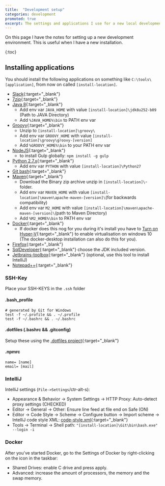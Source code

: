 ```yaml
---
title:  "Development setup"
categories: development
promoted: true
excerpt: The settings and applications I use for a new local development environment
---
```

On this page I have the notes for setting up a new development environment. This is useful when I have a new installation.

{:toc}

## Installing applications
You should install the following applications on something like `C:\tools\[application]`, from now on called `[install-location]`.

* [Slack](https://slack.com/downloads/windows){:target="_blank"}
* [7zip](http://www.7-zip.org/download.html){:target="_blank"}
* [Java 8](https://github.com/AdoptOpenJDK/openjdk8-upstream-binaries/releases/download/jdk8u252-b09/OpenJDK8U-jre_x64_windows_8u252b09.zip){:target="_blank"}
    * Add env var `JAVA_HOME` with value `[install-location]\jdk8u252-b09` (Path to JAVA Directory)	
    * Add `%JAVA_HOME%\bin` to PATH env var
 * [Groovy](https://dl.bintray.com/groovy/maven/apache-groovy-binary-3.0.4.zip){:target="_blank"}	
     * Unzip to `[install-location]\groovy\`	
     * Add  env var `GROOVY_HOME` with value `[install-location]\groovy\groovy-[version]`	
     * Add `%GROOVY_HOME%\bin` to your PATH env var
* [NodeJS](https://nodejs.org/download/release/v10.16.0/){:target="_blank"}
    * to install Gulp globally: `npm install -g gulp`
* [Python 2.7.x](https://www.python.org/downloads/){:target="_blank"}
    * Add env var `PYTHON` with value `[install-location]\Python27`   
* [Git bash](https://git-scm.com/download/win){:target="_blank"}
* [Maven](https://maven.apache.org/download.cgi){:target="_blank"}
    * Download the Binary zip archive unzip in `[install-location]\`-folder.
    * Add env var `MAVEN_HOME` with value `[install-location]\maven\apache-maven-[version]\`(for backwards compatibility) 
    * Add env var `M2_HOME` with value `[install-location]\maven\apache-maven-[version]\`(path to Maven Directory)
    * Add `%M2_HOME%\bin` to PATH env var
* [Docker](https://store.docker.com/editions/community/docker-ce-desktop-windows){:target="_blank"}
    * If docker does this nog for you during it's install you have to 
    [Turn on Hyper-V](https://docs.microsoft.com/en-us/virtualization/hyper-v-on-windows/quick-start/enable-hyper-v){:target="_blank"} to enable virtualisation on windows 10 (The docker-desktop installation can also do this for you).
* [Firefox](https://www.mozilla.org/en-US/firefox/new/){:target="_blank"}
* [SqlDeveloper](https://www.oracle.com/tools/downloads/sqldev-downloads.html){:target="_blank"} choose the JDK included version.
* [Jetbrains-toolbox](https://www.jetbrains.com/toolbox/download/download-thanks.html){:target="_blank"} (optional, use this tool to install IntelliJ)
* [Notepad++](https://notepad-plus-plus.org/download/){:target="_blank"}

### SSH-Key
Place your SSH-KEYS in the `.ssh` folder

#### .bash_profile
```shell
# generated by Git for Windows
test -f ~/.profile && . ~/.profile
test -f ~/.bashrc && . ~/.bashrc
```

#### .dotfiles (.bashrc && .gitconfig)
Setup these using the [.dotfiles project](https://github.com/Steeff0/.dotfiles){:target="_blank"}

#### .npmrc
```
name= [name]
email= [mail]
```

### IntelliJ
IntelliJ settings (`File->Settings`/ctr-alt-s):
* Appearance & Behavior -> System Settings -> HTTP Proxy: Auto-detect proxy settings (CHECKED)
* Editor -> General -> Other: Ensure line feed at file end on Safe (ON)
* Editor -> Code Style -> Scheme -> Configure button -> Import scheme -> IntelliJ code style XML: [code-style.xml](../assets/other/code-style.xml){:target="_blank"}
* Tools -> Terminal -> Shell path: `"[install-location]\Git\bin\bash.exe" --login -i`

### Docker 
After you've started Docker, go to the Settings of Docker by right-clicking on the icon in the taskbar:
* Shared Drives: enable C drive and press apply.
* Advanced: increase the amount of processors, the memory and the swap memory.
